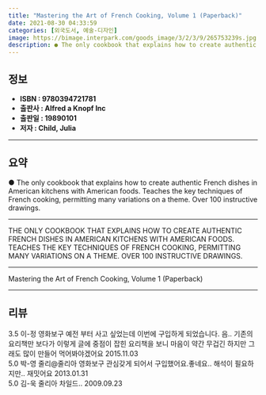 ```yaml
---
title: "Mastering the Art of French Cooking, Volume 1 (Paperback)"
date: 2021-08-30 04:33:59
categories: [외국도서, 예술-디자인]
image: https://bimage.interpark.com/goods_image/3/2/3/9/265753239s.jpg
description: ● The only cookbook that explains how to create authentic French dishes in American kitchens with American foods. Teaches the key techniques of French cooking,
---
```


## **정보**

- **ISBN : 9780394721781**
- **출판사 : Alfred a Knopf Inc**
- **출판일 : 19890101**
- **저자 : Child, Julia**

------



## **요약**

●  The only cookbook that explains how to create authentic French dishes in American kitchens with American foods. Teaches the key techniques of French cooking, permitting many variations on a theme. Over 100 instructive drawings.

------

THE ONLY COOKBOOK THAT EXPLAINS HOW TO CREATE AUTHENTIC FRENCH DISHES IN AMERICAN KITCHENS WITH AMERICAN FOODS. TEACHES THE KEY TECHNIQUES OF FRENCH COOKING, PERMITTING MANY VARIATIONS ON A THEME. OVER 100 INSTRUCTIVE DRAWINGS.

------


Mastering the Art of French Cooking, Volume 1 (Paperback) 

------


## **리뷰** 

3.5 이-정 영화보구 예전 부터 사고 싶었는데 이번에 구입하게 되었습니다. 음.. 기존의 요리책만 보다가 이렇게 글에 중점이 잡힌 요리책을 보니 마음이 약간 무겁긴 하지만 그래도 많이 만들어 먹어봐야겠어요 2015.11.03 <br/>5.0 박-영 줄리@줄리아 영화보구 관심갖게 되어서 구입했어요.좋네요.. 해석이 필요하지만.. 재밋어요 2013.01.31 <br/>5.0 김-욱 줄리아 차일드.. 2009.09.23 <br/>
